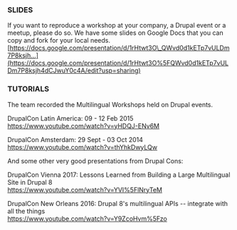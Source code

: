 ### SLIDES

If you want to reproduce a workshop at your company, a Drupal event or a meetup, please do so. We have some slides on Google Docs that you can copy and fork for your local needs.  
[https://docs.google.com/presentation/d/1rHtwt3O\_QWvd0d1kETp7vULDm7P8ksjh...](https://docs.google.com/presentation/d/1rHtwt3O%5FQWvd0d1kETp7vULDm7P8ksjh4dCJwuY0c4A/edit?usp=sharing)

### TUTORIALS

The team recorded the Multilingual Workshops held on Drupal events.

DrupalCon Latin America: 09 - 12 Feb 2015  
<https://www.youtube.com/watch?v=yHDQJ-ENv6M>

DrupalCon Amsterdam: 29 Sept - 03 Oct 2014  
<https://www.youtube.com/watch?v=thYhkDwyLQw>

And some other very good presentations from Drupal Cons:

DrupalCon Vienna 2017: Lessons Learned from Building a Large Multilingual Site in Drupal 8  
<https://www.youtube.com/watch?v=YVI%5FlNryTeM>

DrupalCon New Orleans 2016: Drupal 8's multilingual APIs -- integrate with all the things  
<https://www.youtube.com/watch?v=Y9ZcoHvm%5Fzo>